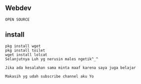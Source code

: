 ## Webdev
```
OPEN SOURCE
```
## install
```
pkg install wget
pkg install toilet
wget install lolcat
Selanjutnya Luh yg nerusin males ngetik^_^
```


``` Jika ada kesalahan sama minta maaf karena saya juga belajar ```







``` Makasih yg udah subscribe channel aku Yo ```
